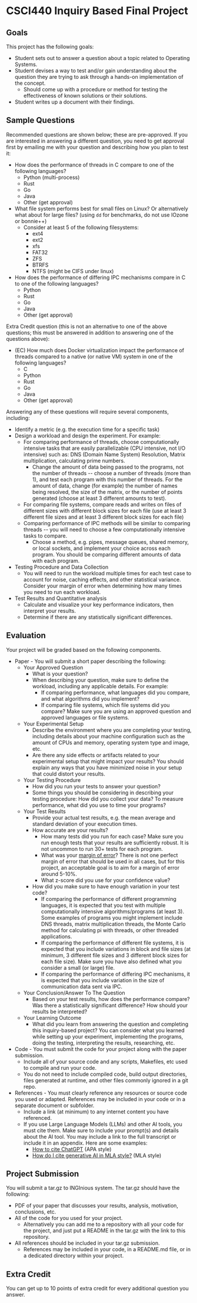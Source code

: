 # CSCI440 Inquiry Based Final Project

## Goals
This project has the following goals:

* Student sets out to answer a question about a topic related to Operating Systems. 
* Student devises a way to test and/or gain understanding about the question they are trying to ask through a hands-on implementation of the concept.
	* Should come up with a procedure or method for testing the effectiveness of known solutions or their solutions.
* Student writes up a document with their findings.


## Sample Questions
Recommended questions are shown below; these are pre-approved. If you are interested in answering a different question, you need to get approval first by emailing me with your question and describing how you plan to test it:

* How does the performance of threads in C compare to one of the following languages?
	* Python (multi-process)
	* Rust
	* Go
	* Java
	* Other (get approval)
* What file system performs best for small files on Linux? Or alternatively what about for large files? (using `dd` for benchmarks, do not use IOzone or bonnie++) 
	* Consider at least 5 of the following filesystems:
		* ext4
		* ext2
		* xfs
		* FAT32
		* ZFS
		* BTRFS
		* NTFS (might be CIFS under linux)
* How does the performance of differing IPC mechanisms compare in C to one of the following languages?
	* Python
	* Rust
	* Go
	* Java
	* Other (get approval)


Extra Credit question (this is not an alternative to one of the above questions; this must be answered in addition to answering one of the questions above): 
* (EC) How much does Docker virtualization impact the performance of threads compared to a native (or native VM) system in one of the following languages?
	* C
	* Python
	* Rust
	* Go
	* Java
	* Other (get approval)


Answering any of these questions will require several components, including:

* Identify a metric (e.g. the execution time for a specific task)
* Design a workload and design the experiment. For example:
	* For comparing performance of threads, choose computationally intensive tasks that are easily parallelizable (CPU intensive, not I/O intensive) such as: DNS (Domain Name System) Resolution, Matrix multiplication, calculating prime numbers.
 		* Change the amount of data being passed to the programs, not the number of threads -- choose a number of threads (more than 1), and test each program with this number of threads. For the amount of data, change (for example) the number of names being resolved, the size of the matrix, or the number of points generated (choose at least 3 different amounts to test).
 	* For comparing file systems, compare reads and writes on files of different sizes with different block sizes for each file (use at least 3 different file sizes and at least 3 different block sizes for each file)
 	* Comparing performance of IPC methods will be similar to comparing threads -- you will need to choose a few computationally intensive tasks to compare.
  		* Choose a method, e.g. pipes, message queues, shared memory, or local sockets, and implement your choice across each program. You should be comparing different amounts of data with each program.
* Testing Procedure and Data Collection
	* You will need to run the workload multiple times for each test case to account for noise, caching effects, and other statistical variance. Consider your margin of error when determining how many times you need to run each workload.
* Test Results and Quantitative analysis
	* Calculate and visualize your key performance indicators, then interpret your results.
 	* Determine if there are any statistically significant differences.

## Evaluation

Your project will be graded based on the following components.

* Paper - You will submit a short paper describing the following:
	* Your Approved Question
		* What is your question?
   		* When describing your question, make sure to define the workload, including any applicable details. For example:
     		* If comparing performance, what languages did you compare, and what algorithms did you implement?
       		* If comparing file systems, which file systems did you compare? Make sure you are using an approved question and approved languages or file systems.
	* Your Experimental Setup
		* Describe the environment where you are completing your testing, including details about your machine configuration such as the amount of CPUs and memory, operating system type and image, etc.
   		* Are there any side effects or artifacts related to your experimental setup that might impact your results? You should explain any ways that you have minimized noise in your setup that could distort your results.
	* Your Testing Procedure
  		* How did you run your tests to answer your question?
    	* Some things you should be considering in describing your testing procedure: How did you collect your data? To measure performance, what did you use to time your programs?
	* Your Test Results
		* Provide your actual test results, e.g. the mean average and standard deviation of your execution times.
   		* How accurate are your results? 
			* How many tests did you run for each case? Make sure you run enough tests that your results are sufficiently robust. It is not uncommon to run 30+ tests for each program.
   			* What was your [margin of error](https://en.wikipedia.org/wiki/Margin_of_error)? There is not one perfect margin of error that should be used in all cases, but for this project, an acceptable goal is to aim for a margin of error around 5-10%.
      		* What z-score did you use for your confidence value? 
		* How did you make sure to have enough variation in your test code? 
			* If comparing the performance of different programming languages, it is expected that you test with multiple computationally intensive algorithms/programs (at least 3). Some examples of programs you might implement include DNS threads, matrix multiplication threads, the Monte Carlo method for calculating pi with threads, or other threaded applications.
			* If comparing the performance of different file systems, it is expected that you include variations in block and file sizes (at minimum, 3 different file sizes and 3 different block sizes for each file size). Make sure you have also defined what you consider a small (or large) file.
			* If comparing the performance of differing IPC mechanisms, it is expected that you include variation in the size of communication data sent via IPC.
	* Your Conclusion/Answer To The Question
  		* Based on your test results, how does the performance compare? Was there a statistically significant difference? How should your results be interpreted?
	* Your Learning Outcome
  		* What did you learn from answering the question and completing this inquiry-based project? You can consider what you learned while setting up your experiment, implementing the programs, doing the testing, interpreting the results, researching, etc.
* Code - You must submit the code for your project along with the paper submission.
	* Include all of your source code and any scripts, Makefiles, etc used to compile and run your code.
 	* You do not need to include compiled code, build output directories, files generated at runtime, and other files commonly ignored in a git repo.
* References - You must clearly reference any resources or source code you used or adapted. References may be included in your code or in a separate document or subfolder.
	* Include a link (at minimum) to any internet content you have referenced.
	* If you use Large Language Models (LLMs) and other AI tools, you must cite them. Make sure to include your prompt(s) and details about the AI tool. You may include a link to the full transcript or include it in an appendix. Here are some examples:
 		* [How to cite ChatGPT](https://apastyle.apa.org/blog/how-to-cite-chatgpt) (APA style)
   		* [How do I cite generative AI in MLA style?](https://style.mla.org/citing-generative-ai/) (MLA style)

## Project Submission

You will submit a tar.gz to INGInious system. The tar.gz should have the following:

* PDF of your paper that discusses your results, analysis, motivation, conclusions, etc. 
* All of the code for you used for your project. 
	* Alternatively you can add me to a repository with all your code for the project, and just put a README in the tar.gz with the link to this repository.
 * All references should be included in your tar.gz submission.
 	* References may be included in your code, in a README.md file, or in a dedicated directory within your project.
 	
	
## Extra Credit

You can get up to 10 points of extra credit for every additional question you answer. 
